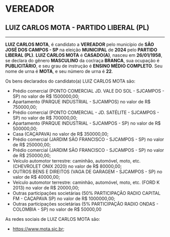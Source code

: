 # VEREADOR
## LUIZ CARLOS MOTA - PARTIDO LIBERAL (PL)
---
**LUIZ CARLOS MOTA**, é candidato a **VEREADOR** pelo município de **SÃO JOSÉ DOS CAMPOS - SP** na eleição **MUNICIPAL** de **2024** pelo **PARTIDO LIBERAL (PL)**.
**LUIZ CARLOS MOTA** é **CASADO(A)**, nasceu em **26/01/1958**, se declara do gênero **MASCULINO** da cor/raça **BRANCA**, sua ocupação é **PUBLICITÁRIO**, e seu grau de instrução é **ENSINO MÉDIO COMPLETO**.
Seu nome de urna é **MOTA**, e seu número de urna é **22**.

Os bens declarados do candidato(a) LUIZ CARLOS MOTA são: 
- Prédio comercial (PONTO COMERCIAL JD. VALE DO SOL - SJCAMPOS - SP) no valor de R$ 1500000,00;
- Apartamento (PARQUE INDUSTRIAL - SJCAMPOS) no valor de R$ 750000,00;
- Prédio comercial (PONTO COMERCIAL - JD. SATÉLITE - SJCAMPOS - SP) no valor de R$ 700000,00;
- Apartamento (PARQUE INDUSTRIAL - SJCAMPOS - SP) no valor de R$ 500000,00;
- Casa (CAÇAPAVA) no valor de R$ 350000,00;
- Prédio comercial (JARDIM SÃO FRANCISCO - SJCAMPOS - SP) no valor de R$ 250000,00;
- Prédio comercial (JARDIM SÃO FRANCISCO - SJCAMPOS - SP) no valor de R$ 250000,00;
- Veículo automotor terrestre: caminhão, automóvel, moto, etc. (CHEVROLET ONIX 2020) no valor de R$ 80000,00;
- OUTROS BENS E DIREITOS (VAGA DE GARAGEM - SJCAMPOS - SP) no valor de R$ 40000,00;
- Veículo automotor terrestre: caminhão, automóvel, moto, etc. (FORD K 2013) no valor de R$ 20000,00;
- Outras participações societárias (50% PARTICIPAÇÃO RADIO CAPITAL FM - CAÇAPAVA SP) no valor de R$ 1000000,00;
- Outras participações societárias (5% PARTICIPAÇÃO RADIO ONDAS - COLOMBIA - SP) no valor de R$ 50000,00

As redes sociais de LUIZ CARLOS MOTA são:
- https://www.mota.sjc.br;